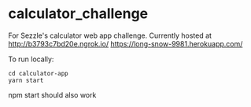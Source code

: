 # calculator_challenge
For Sezzle's calculator web app challenge.
Currently hosted at 
http://b3793c7bd20e.ngrok.io/ 
https://long-snow-9981.herokuapp.com/ 

To run locally:

```
cd calculator-app
yarn start

 ```
 npm start should also work 

